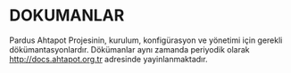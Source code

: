 # DOKUMANLAR
Pardus Ahtapot Projesinin, kurulum, konfigürasyon ve yönetimi için gerekli dökümantasyonlardır.
Dökümanlar aynı zamanda periyodik olarak http://docs.ahtapot.org.tr adresinde yayinlanmaktadır. 
